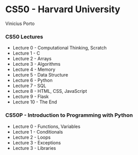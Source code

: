# CS50 - Harvard University
Vinicius Porto

### CS50 Lectures
- Lecture 0 - Computational Thinking, Scratch
- Lecture 1 - C
- Lecture 2 - Arrays
- Lecture 3 - Algorithms
- Lecture 4 - Memory
- Lecture 5 - Data Structure
- Lecture 6 - Python
- Lecture 7 - SQL
- Lecture 8 - HTML, CSS, JavaScript
- Lecture 9 - Flask
- Lecture 10 - The End

### CS50P - Introduction to Programming with Python
- Lecture 0 - Functions, Variables
- Lecture 1 - Conditionals
- Lecture 2 - Loops
- Lecture 3 - Exceptions
- Lecture 3 - Libraries
